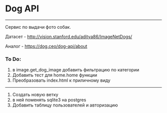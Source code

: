 # Dog API 
***

Сервис по выдачи фото собак. 

Датасет - http://vision.stanford.edu/aditya86/ImageNetDogs/

Аналог - https://dog.ceo/dog-api/about


### To Do:
1. в image.get_dog_image добавить фильтрацию по категории
2. Добавить тест для home.home функции
3. Преобразовать index.html к приличному виду

***
1. Создать новую ветку
2. в ней поменять sqlite3 на postgres
3. Добавить таблицу пользователей и авторизацию